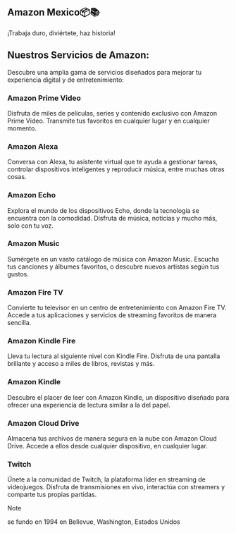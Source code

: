 ## Amazon Mexico📦📚
¡Trabaja duro, diviértete, haz historia!

## Nuestros Servicios de Amazon:

Descubre una amplia gama de servicios diseñados para mejorar tu experiencia digital y de entretenimiento:

### Amazon Prime Video
Disfruta de miles de películas, series y contenido exclusivo con Amazon Prime Video. Transmite tus favoritos en cualquier lugar y en cualquier momento.

### Amazon Alexa
Conversa con Alexa, tu asistente virtual que te ayuda a gestionar tareas, controlar dispositivos inteligentes y reproducir música, entre muchas otras cosas.

### Amazon Echo
Explora el mundo de los dispositivos Echo, donde la tecnología se encuentra con la comodidad. Disfruta de música, noticias y mucho más, solo con tu voz.

### Amazon Music
Sumérgete en un vasto catálogo de música con Amazon Music. Escucha tus canciones y álbumes favoritos, o descubre nuevos artistas según tus gustos.

### Amazon Fire TV
Convierte tu televisor en un centro de entretenimiento con Amazon Fire TV. Accede a tus aplicaciones y servicios de streaming favoritos de manera sencilla.

### Amazon Kindle Fire
Lleva tu lectura al siguiente nivel con Kindle Fire. Disfruta de una pantalla brillante y acceso a miles de libros, revistas y más.

### Amazon Kindle
Descubre el placer de leer con Amazon Kindle, un dispositivo diseñado para ofrecer una experiencia de lectura similar a la del papel.

### Amazon Cloud Drive
Almacena tus archivos de manera segura en la nube con Amazon Cloud Drive. Accede a ellos desde cualquier dispositivo, en cualquier lugar.

### Twitch
Únete a la comunidad de Twitch, la plataforma líder en streaming de videojuegos. Disfruta de transmisiones en vivo, interactúa con streamers y comparte tus propias partidas.


>[!NOTE]
>se fundo en 1994 en Bellevue, Washington, Estados Unidos
